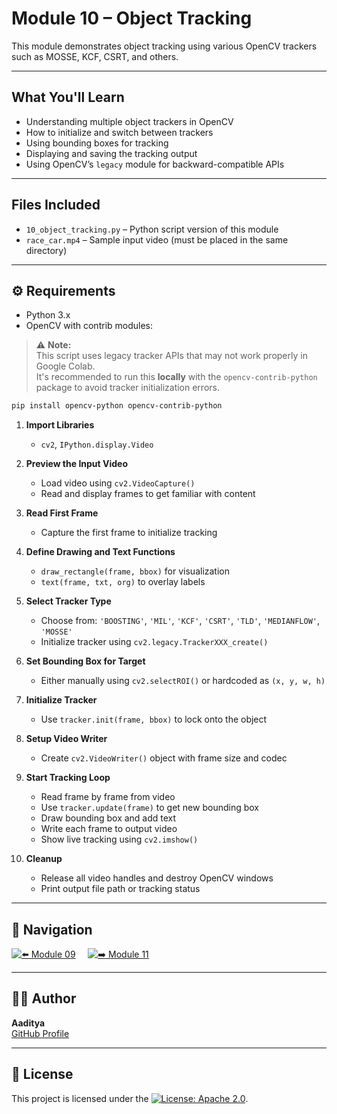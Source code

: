 #  Module 10 – Object Tracking 

This module demonstrates object tracking using various OpenCV trackers such as MOSSE, KCF, CSRT, and others.

---

##   What You'll Learn

- Understanding multiple object trackers in OpenCV
- How to initialize and switch between trackers
- Using bounding boxes for tracking
- Displaying and saving the tracking output
- Using OpenCV’s `legacy` module for backward-compatible APIs

---

##  Files Included

- `10_object_tracking.py` – Python script version of this module  
- `race_car.mp4` – Sample input video (must be placed in the same directory)

---

## ⚙️ Requirements

- Python 3.x  
- OpenCV with contrib modules:
> ⚠️ **Note:**  
> This script uses legacy tracker APIs that may not work properly in Google Colab.  
> It's recommended to run this **locally** with the `opencv-contrib-python` package to avoid tracker initialization errors.

```bash
pip install opencv-python opencv-contrib-python
```

1. **Import Libraries**
   - `cv2`, `IPython.display.Video`

2. **Preview the Input Video**
   - Load video using `cv2.VideoCapture()`
   - Read and display frames to get familiar with content

3. **Read First Frame**
   - Capture the first frame to initialize tracking

4. **Define Drawing and Text Functions**
   - `draw_rectangle(frame, bbox)` for visualization
   - `text(frame, txt, org)` to overlay labels

5. **Select Tracker Type**
   - Choose from: `'BOOSTING'`, `'MIL'`, `'KCF'`, `'CSRT'`, `'TLD'`, `'MEDIANFLOW'`, `'MOSSE'`
   - Initialize tracker using `cv2.legacy.TrackerXXX_create()`

6. **Set Bounding Box for Target**
   - Either manually using `cv2.selectROI()` or hardcoded as `(x, y, w, h)`

7. **Initialize Tracker**
   - Use `tracker.init(frame, bbox)` to lock onto the object

8. **Setup Video Writer**
   - Create `cv2.VideoWriter()` object with frame size and codec

9. **Start Tracking Loop**
   - Read frame by frame from video
   - Use `tracker.update(frame)` to get new bounding box
   - Draw bounding box and add text
   - Write each frame to output video
   - Show live tracking using `cv2.imshow()`

10. **Cleanup**
    - Release all video handles and destroy OpenCV windows
    - Print output file path or tracking status
---
## 🔗 Navigation

[![⬅️ Module 09](https://img.shields.io/badge/Module-09-blue?style=for-the-badge&logo=github)](https://github.com/Adityeah18/opencv/tree/main/09)
&nbsp;&nbsp;&nbsp;
[![➡️ Module 11](https://img.shields.io/badge/Module-11-blue?style=for-the-badge&logo=github)](https://github.com/Adityeah18/opencv/tree/main/11)

---

## 🧑‍💻 Author

**Aaditya**  
[GitHub Profile](https://github.com/Adityeah18)

---

## 📜 License

This project is licensed under the [![License: Apache 2.0](https://img.shields.io/badge/License-Apache%202.0-blue.svg)](https://opensource.org/licenses/Apache-2.0).



